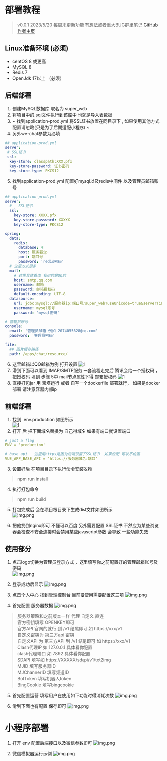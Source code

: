 # 部署教程
> v0.0.1 2023/5/20
> 每周末更新功能 有想法或者重大BUG群里笔记
[GitHub作者主页](https://github.com/dulaiduwang003/ChatGPT_wechat)

## Linux准备环境 (必须)
- centOS 8 或更高
- MySQL 8
- Redis 7
- OpenJdk 17以上 （必须）

## 后端部署
1. 创建MySQL数据库 取名为 super_web
2. 将项目中的.sql文件执行到该库中 也就是导入表数据
3. ~ 找到application-prod.yml 将SSL证书放置在同目录下 , 如果使用其他方式配置请忽略(只是为了后期适配小程序) ~
4. 另外we-chat参数为必填
```yaml
## application-prod.yml
server:
 # SSL证书
 ssl:
  key-store: classpath:XXX.pfx
  key-store-password: 证书密码
  key-store-type: PKCS12


```
5. 找到application-prod.yml 配置好mysql以及redis中间件 以及管理员邮箱账号
```yaml
## application-prod.yml
server:
  #   SSL证书
  ssl:
    key-store: XXXX.pfx
    key-store-password: XXXXX
    key-store-type: PKCS12

spring:
  data:
    redis:
      database: 4
      host: 服务器ip
      port: 端口号
      password: 'redis密码'
  # 这里方式很多
  mail:
    # 这里具体看你 我用的是QQ的
    host: smtp.qq.com
    username: 邮箱
    password: 邮箱授权码
    default-encoding: UTF-8
  datasource:
    url: jdbc:mysql://服务器ip:端口号/super_web?useUnicode=true&serverTimezone=Asia/Shanghai&characterEncoding=utf-8&zeroDateTimeBehavior=convertToNull&autoReconnect=true&allowMultiQueries=true&useSSL=true
    username: mysql账号
    password: 'mysql密码'

# 管理员账号
console:
  email: '管理员邮箱 例如 2074055628@qq.com'
  password: '管理员密码'

file:
  ## 图片缓存路径
  path: /apps/chat/resource/
```
6. 这里邮箱以QQ邮箱为例 打开设置
![1](/static/img.png)
7. 滑到下面可以看到 IMAP/SMTP服务 一套流程走完后 腾讯会给一个授权码 ，把授权码 填到 步骤 5中 mail节点属性下得 邮箱授权码
![1](/static/img_1.png)
8. 直接打包jar 用 宝塔运行 或者 自写一个dockerfile 部署就行， 如果是docker部署 请注意容器内部ip

## 前端部署 

1. 找到 .env.production 如图所示  <br/>
![1](/static/img_2.png)
2. 打开 后 把下面域名替换为 自己得域名 如果有端口就设置端口
```yaml
# just a flag
ENV = 'production'

# base api   这里用https是因为后端设置了SSL证书  如果没配 可以不设置
VUE_APP_BASE_API = 'https://服务器域名:端口'

```
3. 设置好后 在项目目录下执行命令安装依赖
> npm run install 

4. 执行打包命令
> npm run build 

5. 打包完成后 会在项目根目录下生成dist文件如图所示 <br/>
![img.png](/static/img_3.png)

6. 把他扔到nginx即可 不懂可以百度 另外需要配置 SSL证书 不然应为某些浏览器会检查不安全连接时会禁用某些javascript参数 会导致 一些功能失效

## 使用部分
1. 点击logo切换为管理员登录方式 ，这里填写你之前配置好的管理邮箱账号及密码 <br/>
![img.png](/static/img_4.png)

2. 登录成功后显示
![img.png](/static/img_5.png)

3. 点击个人中心 找到管理控制台 目前要使用需要配置这三项
![img.png](/static/img_6.png)

4. 首先配置 服务器数据
![img.png](/static/img_10.png)
> 服务器策略和之前版本一样 代理 自定义 直连 <br/>
> 官方密钥填写 OPENKEY即可 <br/>
> 官方API 官网的就行 到 /v1 结尾即可 如 https://xxx/v1 <br/>
> 自定义密钥为 第三方api 密钥 <br/>
> 自定义API 为 第三方API  到 /v1 结尾即可 如 https://xxx/v1 <br/>
> Clash代理IP 如 127.0.0.1 具体看你配置 <br/>
> clash代理端口 如 7892 具体看你配置 <br/>
> SDAPI 填写如 https://XXXXX/sdapi/v1/txt2img <br/>
> MJID 填写服务器ID <br/>
> MJChannerID 填写频道ID <br/>
> BotToken 填写机器人token <br/>
> BingCookie 填写bingcookie <br/>

5. 首先配置运营 填写用户在使用如下功能时得消耗次数 
![img.png](/static/img_7.png)

6. 滑到下面也有配置  保存即可
![img.png](/static/img_8.png)

# 小程序部署
1. 打开 env 配置后端接口以及微信参数即可
![img.png](/static/img_9.png)

2. 微信模拟器运行示例
![img.png](/static/img_12.png)
